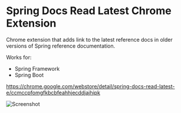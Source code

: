 # Spring Docs Read Latest Chrome Extension

Chrome extension that adds link to the latest reference docs in older versions of Spring reference documentation.

Works for:

- Spring Framework
- Spring Boot

https://chrome.google.com/webstore/detail/spring-docs-read-latest-e/ccmccpfomgfkbcbfeahhjecddjajhipk

![Screenshot](./docs/screenshot.png) 
